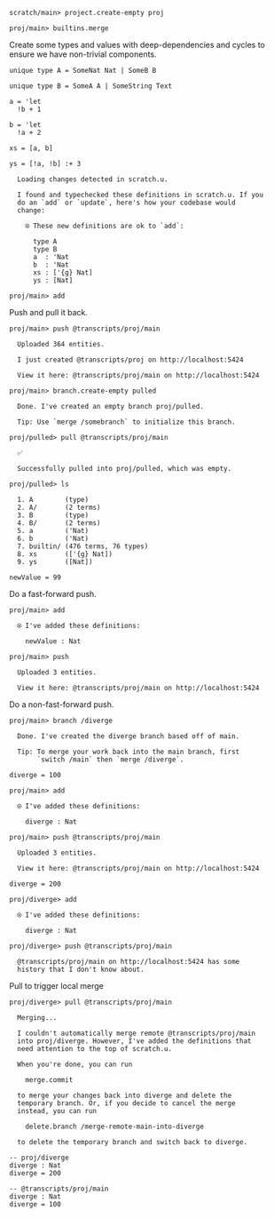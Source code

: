 ``` ucm :hide
scratch/main> project.create-empty proj

proj/main> builtins.merge
```

Create some types and values with deep-dependencies and cycles to ensure we have non-trivial components.

``` unison
unique type A = SomeNat Nat | SomeB B

unique type B = SomeA A | SomeString Text

a = 'let
  !b + 1

b = 'let
  !a + 2

xs = [a, b]

ys = [!a, !b] :+ 3
```

``` ucm :added-by-ucm
  Loading changes detected in scratch.u.

  I found and typechecked these definitions in scratch.u. If you
  do an `add` or `update`, here's how your codebase would
  change:

    ⍟ These new definitions are ok to `add`:
    
      type A
      type B
      a  : 'Nat
      b  : 'Nat
      xs : ['{g} Nat]
      ys : [Nat]
```

``` ucm :hide
proj/main> add
```

Push and pull it back.

``` ucm
proj/main> push @transcripts/proj/main

  Uploaded 364 entities.

  I just created @transcripts/proj on http://localhost:5424

  View it here: @transcripts/proj/main on http://localhost:5424

proj/main> branch.create-empty pulled

  Done. I've created an empty branch proj/pulled.

  Tip: Use `merge /somebranch` to initialize this branch.

proj/pulled> pull @transcripts/proj/main

  ✅

  Successfully pulled into proj/pulled, which was empty.

proj/pulled> ls

  1. A        (type)
  2. A/       (2 terms)
  3. B        (type)
  4. B/       (2 terms)
  5. a        ('Nat)
  6. b        ('Nat)
  7. builtin/ (476 terms, 76 types)
  8. xs       (['{g} Nat])
  9. ys       ([Nat])
```

``` unison :hide
newValue = 99
```

Do a fast-forward push.

``` ucm
proj/main> add

  ⍟ I've added these definitions:

    newValue : Nat

proj/main> push

  Uploaded 3 entities.

  View it here: @transcripts/proj/main on http://localhost:5424
```

Do a non-fast-forward push.

``` ucm
proj/main> branch /diverge 

  Done. I've created the diverge branch based off of main.

  Tip: To merge your work back into the main branch, first
       `switch /main` then `merge /diverge`.
```

``` unison :hide
diverge = 100
```

``` ucm
proj/main> add

  ⍟ I've added these definitions:

    diverge : Nat

proj/main> push @transcripts/proj/main

  Uploaded 3 entities.

  View it here: @transcripts/proj/main on http://localhost:5424
```

``` unison :hide
diverge = 200
```

``` ucm :error
proj/diverge> add

  ⍟ I've added these definitions:

    diverge : Nat

proj/diverge> push @transcripts/proj/main

  @transcripts/proj/main on http://localhost:5424 has some
  history that I don't know about.
```

Pull to trigger local merge

``` ucm :error
proj/diverge> pull @transcripts/proj/main

  Merging...

  I couldn't automatically merge remote @transcripts/proj/main
  into proj/diverge. However, I've added the definitions that
  need attention to the top of scratch.u.

  When you're done, you can run

    merge.commit

  to merge your changes back into diverge and delete the
  temporary branch. Or, if you decide to cancel the merge
  instead, you can run

    delete.branch /merge-remote-main-into-diverge

  to delete the temporary branch and switch back to diverge.
```

``` unison :added-by-ucm scratch.u
-- proj/diverge
diverge : Nat
diverge = 200

-- @transcripts/proj/main
diverge : Nat
diverge = 100

```
